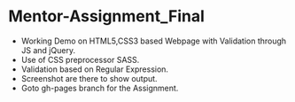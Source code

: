 # Mentor-Assignment_Final

* Working Demo on HTML5,CSS3 based Webpage with Validation through JS and jQuery.
* Use of CSS preprocessor SASS.
* Validation based on Regular Expression.
* Screenshot are there to show output.
* Goto gh-pages branch for the Assignment.

